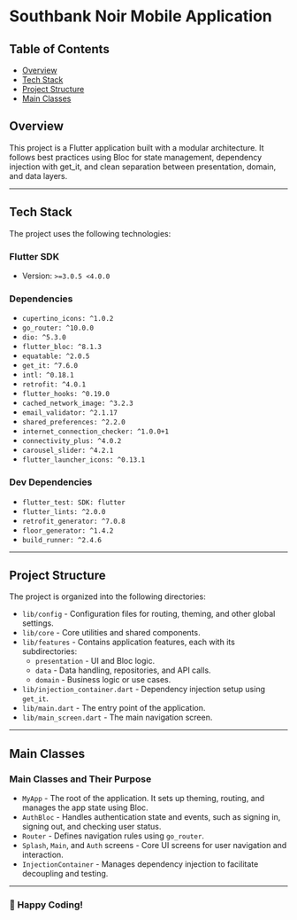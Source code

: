 # Southbank Noir Mobile Application

## Table of Contents
- [Overview](#overview)
- [Tech Stack](#tech-stack)
- [Project Structure](#project-structure)
- [Main Classes](#main-classes)

## Overview
This project is a Flutter application built with a modular architecture. It follows best practices using Bloc for state management, dependency injection with get_it, and clean separation between presentation, domain, and data layers.

---

## Tech Stack
The project uses the following technologies:

### **Flutter SDK**
- Version: `>=3.0.5 <4.0.0`

### **Dependencies**
- `cupertino_icons: ^1.0.2`
- `go_router: ^10.0.0`
- `dio: ^5.3.0`
- `flutter_bloc: ^8.1.3`
- `equatable: ^2.0.5`
- `get_it: ^7.6.0`
- `intl: ^0.18.1`
- `retrofit: ^4.0.1`
- `flutter_hooks: ^0.19.0`
- `cached_network_image: ^3.2.3`
- `email_validator: ^2.1.17`
- `shared_preferences: ^2.2.0`
- `internet_connection_checker: ^1.0.0+1`
- `connectivity_plus: ^4.0.2`
- `carousel_slider: ^4.2.1`
- `flutter_launcher_icons: ^0.13.1`

### **Dev Dependencies**
- `flutter_test: SDK: flutter`
- `flutter_lints: ^2.0.0`
- `retrofit_generator: ^7.0.8`
- `floor_generator: ^1.4.2`
- `build_runner: ^2.4.6`

---

## Project Structure
The project is organized into the following directories:

- `lib/config` - Configuration files for routing, theming, and other global settings.
- `lib/core` - Core utilities and shared components.
- `lib/features` - Contains application features, each with its subdirectories:
  - `presentation` - UI and Bloc logic.
  - `data` - Data handling, repositories, and API calls.
  - `domain` - Business logic or use cases.
- `lib/injection_container.dart` - Dependency injection setup using `get_it`.
- `lib/main.dart` - The entry point of the application.
- `lib/main_screen.dart` - The main navigation screen.

---

## Main Classes
### **Main Classes and Their Purpose**
- `MyApp` - The root of the application. It sets up theming, routing, and manages the app state using Bloc.
- `AuthBloc` - Handles authentication state and events, such as signing in, signing out, and checking user status.
- `Router` - Defines navigation rules using `go_router`.
- `Splash`, `Main`, and `Auth` screens - Core UI screens for user navigation and interaction.
- `InjectionContainer` - Manages dependency injection to facilitate decoupling and testing.

---

### 🎯 Happy Coding!

